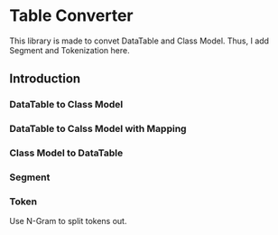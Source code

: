 # Table Converter

This library is made to convet DataTable and Class Model.
Thus, I add Segment and Tokenization here.

## Introduction

### DataTable to Class Model

### DataTable to Calss Model with Mapping

### Class Model to DataTable

### Segment

### Token

Use N-Gram to split tokens out.
